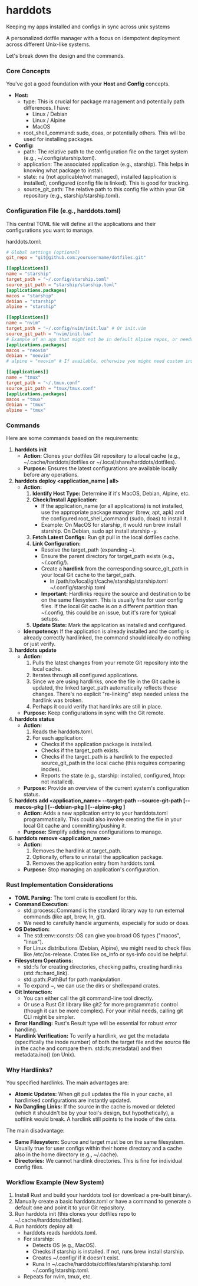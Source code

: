 # harddots

Keeping my apps installed and configs in sync across unix systems

A personalized dotfile manager with a focus on idempotent deployment across different Unix-like systems. 

Let's break down the design and the commands.

### **Core Concepts**

You've got a good foundation with your **Host** and **Config** concepts.

* **Host:**  
  * type: This is crucial for package management and potentially path differences.
   I have:
    * Linux / Debian
    * Linux / Alpine
    * MacOS  
  * root_shell_command: sudo, doas, or potentially others. This will be used for installing packages.  
* **Config:**  
  * path: The relative path to the configuration file on the target system (e.g., ~/.config/starship.toml).  
  * application: The associated application (e.g., starship). This helps in knowing what package to install.  
  * state: na (not applicable/not managed), installed (application is installed), configured (config file is linked). This is good for tracking.  
  * source_git_path: The relative path to this config file within your Git repository (e.g., starship/starship.toml).

### **Configuration File (e.g., harddots.toml)**

This central TOML file will define all the applications and their configurations you want to manage.

harddots.toml:

```toml
# Global settings (optional)  
git_repo = "git@github.com:yourusername/dotfiles.git"

[[applications]]  
name = "starship"  
target_path = "~/.config/starship.toml"  
source_git_path = "starship/starship.toml"  
[applications.packages]
macos = "starship"  
debian = "starship"  
alpine = "starship"

[[applications]]  
name = "nvim"  
target_path = "~/.config/nvim/init.lua" # Or init.vim  
source_git_path = "nvim/init.lua"  
# Example of an app that might not be in default Alpine repos, or needs a specific install method  
[applications.packages]  
macos = "neovim"  
debian = "neovim"  
# alpine = "neovim" # If available, otherwise you might need custom install scripts

[[applications]]  
name = "tmux"  
target_path = "~/.tmux.conf"  
source_git_path = "tmux/tmux.conf"  
[applications.packages]  
macos = "tmux"  
debian = "tmux"  
alpine = "tmux"
```

### **Commands**

Here are some commands based on the requirements:

1. **harddots init**  
   * **Action:** Clones your dotfiles Git repository to a local cache (e.g., ~/.cache/harddots/dotfiles or ~/.local/share/harddots/dotfiles).  
   * **Purpose:** Ensures the latest configurations are available locally before any operations.  
2. **harddots deploy <application_name | all>**  
   * **Action:**  
     1. **Identify Host Type:** Determine if it's MacOS, Debian, Alpine, etc.  
     2. **Check/Install Application:**  
        * If the application_name (or all applications) is not installed, use the appropriate package manager (brew, apt, apk) and the configured root_shell_command (sudo, doas) to install it.  
        * Example: On MacOS for starship, it would run brew install starship. On Debian, sudo apt install starship -y.  
     3. **Fetch Latest Configs:** Run git pull in the local dotfiles cache.  
     4. **Link Configuration:**  
        * Resolve the target_path (expanding ~).  
        * Ensure the parent directory for target_path exists (e.g., ~/.config/).  
        * Create a **hardlink** from the corresponding source_git_path in your local Git cache to the target_path.  
          * ln /path/to/local/git/cache/starship/starship.toml ~/.config/starship.toml  
        * **Important:** Hardlinks require the source and destination to be on the same filesystem. This is usually fine for user config files. If the local Git cache is on a different partition than ~/.config, this could be an issue, but it's rare for typical setups.  
     5. **Update State:** Mark the application as installed and configured.  
   * **Idempotency:** If the application is already installed and the config is already correctly hardlinked, the command should ideally do nothing or just verify.  
3. **harddots update**  
   * **Action:**  
     1. Pulls the latest changes from your remote Git repository into the local cache.  
     2. Iterates through all configured applications.  
     3. Since we are using hardlinks, once the file in the Git cache is updated, the linked target_path automatically reflects these changes. There's no explicit "re-linking" step needed unless the hardlink was broken.  
     4. Perhaps it could verify that hardlinks are still in place.  
   * **Purpose:** Keep configurations in sync with the Git remote.  
4. **harddots status**  
   * **Action:**  
     1. Reads the harddots.toml.  
     2. For each application:  
        * Checks if the application package is installed.  
        * Checks if the target_path exists.  
        * Checks if the target_path is a hardlink to the expected source_git_path in the local cache (this requires comparing inodes).  
        * Reports the state (e.g., starship: installed, configured, htop: not installed).  
   * **Purpose:** Provide an overview of the current system's configuration status.  
5. **harddots add <application_name> --target-path <path> --source-git-path <git-path> [--macos-pkg <pkg>] [--debian-pkg <pkg>] [--alpine-pkg <pkg>]**  
   * **Action:** Adds a new application entry to your harddots.toml programmatically. This could also involve creating the file in your local Git cache and committing/pushing it.  
   * **Purpose:** Simplify adding new configurations to manage.  
6. **harddots remove <application_name>**  
   * **Action:**  
     1. Removes the hardlink at target_path.  
     2. Optionally, offers to uninstall the application package.  
     3. Removes the application entry from harddots.toml.  
   * **Purpose:** Stop managing an application's configuration.

### **Rust Implementation Considerations**

* **TOML Parsing:** The toml crate is excellent for this.  
* **Command Execution:**  
  * std::process::Command is the standard library way to run external commands (like apt, brew, ln, git).  
  * We need to carefully handle arguments, especially for sudo or doas.  
* **OS Detection:**  
  * The std::env::consts::OS can give you broad OS types ("macos", "linux").  
  * For Linux distributions (Debian, Alpine), we might need to check files like /etc/os-release. Crates like os_info or sys-info could be helpful.  
* **Filesystem Operations:**  
  * std::fs for creating directories, checking paths, creating hardlinks (std::fs::hard_link).  
  * std::path::PathBuf for path manipulation.  
  * To expand ~, we can use the dirs or shellexpand crates.  
* **Git Interaction:**  
  * You can either call the git command-line tool directly.  
  * Or use a Rust Git library like git2 for more programmatic control (though it can be more complex). For your initial needs, calling git CLI might be simpler.  
* **Error Handling:** Rust's Result type will be essential for robust error handling.  
* **Hardlink Verification:** To verify a hardlink, we get the metadata (specifically the inode number) of both the target file and the source file in the cache and compare them. std::fs::metadata() and then metadata.ino() (on Unix).

### **Why Hardlinks?**

You specified hardlinks. The main advantages are:

* **Atomic Updates:** When git pull updates the file in your cache, all hardlinked configurations are instantly updated.  
* **No Dangling Links:** If the source in the cache is moved or deleted (which it shouldn't be by your tool's design, but hypothetically), a softlink would break. A hardlink still points to the inode of the data.

The main disadvantage:

* **Same Filesystem:** Source and target must be on the same filesystem. Usually true for user configs within their home directory and a cache also in the home directory (e.g., ~/.cache).  
* **Directories:** We cannot hardlink directories. This is fine for individual config files.

### **Workflow Example (New System)**

1. Install Rust and build your harddots tool (or download a pre-built binary).  
2. Manually create a basic harddots.toml or have a command to generate a default one and point it to your Git repository.  
3. Run harddots init (this clones your dotfiles repo to ~/.cache/harddots/dotfiles).  
4. Run harddots deploy all:  
   * harddots reads harddots.toml.  
   * For starship:  
     * Detects OS (e.g., MacOS).  
     * Checks if starship is installed. If not, runs brew install starship.  
     * Creates ~/.config/ if it doesn't exist.  
     * Runs ln ~/.cache/harddots/dotfiles/starship/starship.toml ~/.config/starship.toml.  
   * Repeats for nvim, tmux, etc.

